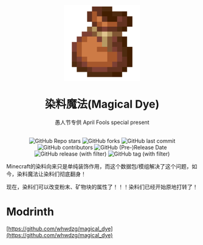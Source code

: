 <div align="center">
    <img align="center" src="https://raw.githubusercontent.com/whwdzg/magical_dye/main/pack.png" alt="logo" width="200">
    <h1 align="center">染料魔法(Magical Dye)</h1>
    <p align="center">愚人节专供 April Fools special present</p>
    </br>
    <img alt="GitHub Repo stars" src="https://img.shields.io/github/stars/whwdzg/magical_dye">
    <img alt="GitHub forks" src="https://img.shields.io/github/forks/whwdzg/magical_dye">
    <img alt="GitHub last commit" src="https://img.shields.io/github/last-commit/whwdzg/magical_dye">
    <img alt="GitHub contributors" src="https://img.shields.io/github/contributors/whwdzg/magical_dye">
    <img alt="GitHub (Pre-)Release Date" src="https://img.shields.io/github/release-date-pre/whwdzg/magical_dye">
    <img alt="GitHub release (with filter)" src="https://img.shields.io/github/v/release/whwdzg/magical_dye">
    <img alt="GitHub tag (with filter)" src="https://img.shields.io/github/v/tag/whwdzg/magical_dye">
    </br>
</div>

Minecraft的染料向来只是单纯装饰作用，而这个数据包/模组解决了这个问题，如今，染料魔法让染料们彻底翻身！

现在，染料们可以改变粉末、矿物块的属性了！！！染料们已经开始原地打转了！

# Modrinth
[https://github.com/whwdzg/magical_dye](https://github.com/whwdzg/magical_dye)
